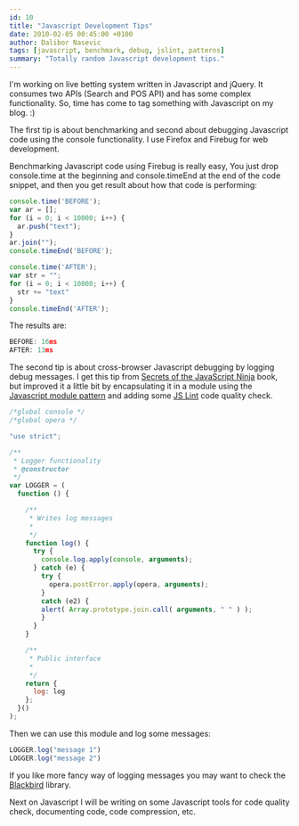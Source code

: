 ```yaml
---
id: 10
title: "Javascript Development Tips"
date: 2010-02-05 00:45:00 +0100
author: Dalibor Nasevic
tags: [javascript, benchmark, debug, jslint, patterns]
summary: "Totally random Javascript development tips."
---
```


I'm working on live betting system written in Javascript and jQuery. It consumes two APIs (Search and POS API) and has some complex functionality. So, time has come to tag something with Javascript on my blog. :)

The first tip is about benchmarking and second about debugging Javascript code using the console functionality. I use Firefox and Firebug for web development.

Benchmarking Javascript code using Firebug is really easy, You just drop console.time at the beginning and console.timeEnd at the end of the code snippet, and then you get result about how that code is performing:

```javascript
console.time('BEFORE');
var ar = [];
for (i = 0; i < 10000; i++) {
  ar.push("text");
}
ar.join("");
console.timeEnd('BEFORE');

console.time('AFTER');
var str = "";
for (i = 0; i < 10000; i++) {
  str += "text"
}
console.timeEnd('AFTER');
```

The results are:

```javascript
BEFORE: 16ms
AFTER: 13ms
```

The second tip is about cross-browser Javascript debugging by logging debug messages. I get this tip from [Secrets of the JavaScript Ninja](http://jsninja.com/ "Secrets of the JavaScript Ninja book") book, but improved it a little bit by encapsulating it in a module using the [Javascript module pattern](http://www.yuiblog.com/blog/2007/06/12/module-pattern/ "Javascript module pattern") and adding some [JS Lint](http://www.jslint.com/ "JS Lint") code quality check.

```javascript
/*global console */
/*global opera */

"use strict";

/**
 * Logger functionality
 * @constructor
 */
var LOGGER = (
  function () {

    /**
     * Writes log messages
     * 
     */
    function log() {
      try {
        console.log.apply(console, arguments);
      } catch (e) {
        try {
          opera.postError.apply(opera, arguments);
        } 
        catch (e2) {
        alert( Array.prototype.join.call( arguments, " " ) );
        }
      }
    }

    /**
     * Public interface
     * 
     */
    return {
      log: log
    };
  }()
);
```

Then we can use this module and log some messages:

```javascript
LOGGER.log("message 1")
LOGGER.log("message 2")
```

If you like more fancy way of logging messages you may want to check the [Blackbird](http://www.gscottolson.com/blackbirdjs/ "Blackbird message logging library") library.

Next on Javascript I will be writing on some Javascript tools for code quality check, documenting code, code compression, etc.
